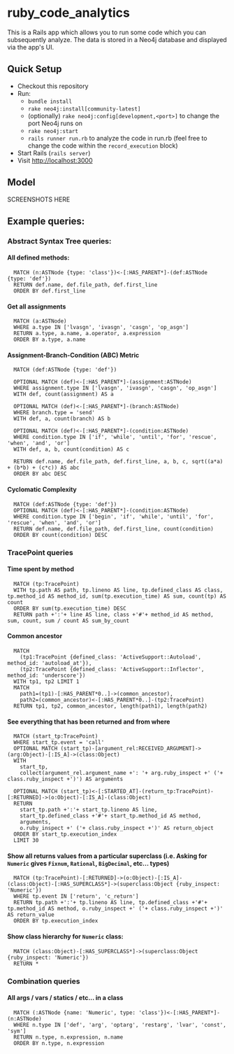 # ruby_code_analytics

This is a Rails app which allows you to run some code which you can subsequently analyze.  The data is stored in a Neo4j database and displayed via the app's UI.

## Quick Setup

 * Checkout this repository
 * Run:
   * `bundle install`
   * `rake neo4j:install[community-latest]`
   * (optionally) `rake neo4j:config[development,<port>]` to change the port Neo4j runs on
   * `rake neo4j:start`
   * `rails runner run.rb` to analyze the code in run.rb (feel free to change the code within the `record_execution` block)
 * Start Rails (`rails server`)
 * Visit [http://localhost:3000](http://localhost:3000)

## Model

SCREENSHOTS HERE

## Example queries:

### Abstract Syntax Tree queries:

#### All defined methods:

```cypher
  MATCH (n:ASTNode {type: 'class'})<-[:HAS_PARENT*]-(def:ASTNode {type: 'def'})
  RETURN def.name, def.file_path, def.first_line
  ORDER BY def.first_line
```

#### Get all assignments

```cypher
  MATCH (a:ASTNode)
  WHERE a.type IN ['lvasgn', 'ivasgn', 'casgn', 'op_asgn']
  RETURN a.type, a.name, a.operator, a.expression
  ORDER BY a.type, a.name
```

#### Assignment-Branch-Condition (ABC) Metric

```cypher
  MATCH (def:ASTNode {type: 'def'})

  OPTIONAL MATCH (def)<-[:HAS_PARENT*]-(assignment:ASTNode)
  WHERE assignment.type IN ['lvasgn', 'ivasgn', 'casgn', 'op_asgn']
  WITH def, count(assignment) AS a

  OPTIONAL MATCH (def)<-[:HAS_PARENT*]-(branch:ASTNode)
  WHERE branch.type = 'send'
  WITH def, a, count(branch) AS b

  OPTIONAL MATCH (def)<-[:HAS_PARENT*]-(condition:ASTNode)
  WHERE condition.type IN ['if', 'while', 'until', 'for', 'rescue', 'when', 'and', 'or']
  WITH def, a, b, count(condition) AS c

  RETURN def.name, def.file_path, def.first_line, a, b, c, sqrt((a*a) + (b*b) + (c*c)) AS abc
  ORDER BY abc DESC
```

#### Cyclomatic Complexity

```cypher
  MATCH (def:ASTNode {type: 'def'})
  OPTIONAL MATCH (def)<-[:HAS_PARENT*]-(condition:ASTNode)
  WHERE condition.type IN ['begin', 'if', 'while', 'until', 'for', 'rescue', 'when', 'and', 'or']
  RETURN def.name, def.file_path, def.first_line, count(condition)
  ORDER BY count(condition) DESC
```


### TracePoint queries

#### Time spent by method

```cypher
  MATCH (tp:TracePoint)
  WITH tp.path AS path, tp.lineno AS line, tp.defined_class AS class, tp.method_id AS method_id, sum(tp.execution_time) AS sum, count(tp) AS count
  ORDER BY sum(tp.execution_time) DESC
  RETURN path +':'+ line AS line, class +'#'+ method_id AS method, sum, count, sum / count AS sum_by_count
```

#### Common ancestor

```cypher
  MATCH
    (tp1:TracePoint {defined_class: 'ActiveSupport::Autoload', method_id: 'autoload_at'}),
    (tp2:TracePoint {defined_class: 'ActiveSupport::Inflector', method_id: 'underscore'})
  WITH tp1, tp2 LIMIT 1
  MATCH
    path1=(tp1)-[:HAS_PARENT*0..]->(common_ancestor),
    path2=(common_ancestor)<-[:HAS_PARENT*0..]-(tp2:TracePoint)
  RETURN tp1, tp2, common_ancestor, length(path1), length(path2)
```

#### See everything that has been returned and from where

```cypher
  MATCH (start_tp:TracePoint)
  WHERE start_tp.event = 'call'
  OPTIONAL MATCH (start_tp)-[argument_rel:RECEIVED_ARGUMENT]->(arg:Object)-[:IS_A]->(class:Object)
  WITH
    start_tp,
    collect(argument_rel.argument_name +': '+ arg.ruby_inspect +' ('+ class.ruby_inspect +')') AS arguments

  OPTIONAL MATCH (start_tp)<-[:STARTED_AT]-(return_tp:TracePoint)-[:RETURNED]->(o:Object)-[:IS_A]-(class:Object)
  RETURN
    start_tp.path +':'+ start_tp.lineno AS line,
    start_tp.defined_class +'#'+ start_tp.method_id AS method,
    arguments,
    o.ruby_inspect +' ('+ class.ruby_inspect +')' AS return_object
  ORDER BY start_tp.execution_index
  LIMIT 30
```


#### Show all returns values from a particular superclass (i.e. Asking for `Numeric` gives `Fixnum`, `Rational`, `BigDecimal`, etc... types)

```cypher
  MATCH (tp:TracePoint)-[:RETURNED]->(o:Object)-[:IS_A]-(class:Object)-[:HAS_SUPERCLASS*]->(superclass:Object {ruby_inspect: 'Numeric'})
  WHERE tp.event IN ['return', 'c_return']
  RETURN tp.path +':'+ tp.lineno AS line, tp.defined_class +'#'+ tp.method_id AS method, o.ruby_inspect +' ('+ class.ruby_inspect +')' AS return_value
  ORDER BY tp.execution_index
```

#### Show class hierarchy for `Numeric` class:

```cypher
  MATCH (class:Object)-[:HAS_SUPERCLASS*]->(superclass:Object {ruby_inspect: 'Numeric'})
  RETURN *
```

### Combination queries

#### All args / vars / statics / etc... in a class

```cypher
  MATCH (:ASTNode {name: 'Numeric', type: 'class'})<-[:HAS_PARENT*]-(n:ASTNode)
  WHERE n.type IN ['def', 'arg', 'optarg', 'restarg', 'lvar', 'const', 'sym']
  RETURN n.type, n.expression, n.name
  ORDER BY n.type, n.expression
```
